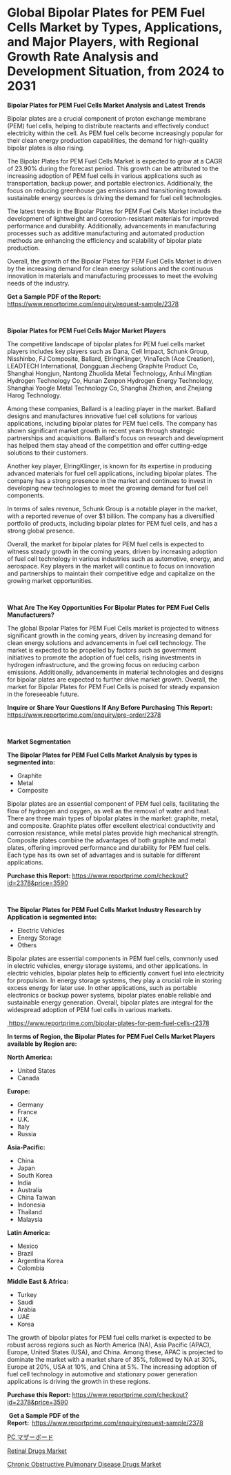 <p><h1>Global Bipolar Plates for PEM Fuel Cells Market by Types, Applications, and Major Players, with Regional Growth Rate Analysis and Development Situation, from 2024 to 2031</h1></p><p><strong>Bipolar Plates for PEM Fuel Cells Market Analysis and Latest Trends</strong></p>
<p><p>Bipolar plates are a crucial component of proton exchange membrane (PEM) fuel cells, helping to distribute reactants and effectively conduct electricity within the cell. As PEM fuel cells become increasingly popular for their clean energy production capabilities, the demand for high-quality bipolar plates is also rising.</p><p>The Bipolar Plates for PEM Fuel Cells Market is expected to grow at a CAGR of 23.90% during the forecast period. This growth can be attributed to the increasing adoption of PEM fuel cells in various applications such as transportation, backup power, and portable electronics. Additionally, the focus on reducing greenhouse gas emissions and transitioning towards sustainable energy sources is driving the demand for fuel cell technologies.</p><p>The latest trends in the Bipolar Plates for PEM Fuel Cells Market include the development of lightweight and corrosion-resistant materials for improved performance and durability. Additionally, advancements in manufacturing processes such as additive manufacturing and automated production methods are enhancing the efficiency and scalability of bipolar plate production.</p><p>Overall, the growth of the Bipolar Plates for PEM Fuel Cells Market is driven by the increasing demand for clean energy solutions and the continuous innovation in materials and manufacturing processes to meet the evolving needs of the industry.</p></p>
<p><strong>Get a Sample PDF of the Report:&nbsp;</strong> <a href="https://www.reportprime.com/enquiry/request-sample/2378">https://www.reportprime.com/enquiry/request-sample/2378</a></p>
<p>&nbsp;</p>
<p><strong>Bipolar Plates for PEM Fuel Cells Major Market Players</strong></p>
<p><p>The competitive landscape of bipolar plates for PEM fuel cells market players includes key players such as Dana, Cell Impact, Schunk Group, Nisshinbo, FJ Composite, Ballard, ElringKlinger, VinaTech (Ace Creation), LEADTECH International, Dongguan Jiecheng Graphite Product Co, Shanghai Hongjun, Nantong Zhuolida Metal Technology, Anhui Mingtian Hydrogen Technology Co, Hunan Zenpon Hydrogen Energy Technology, Shanghai Yoogle Metal Technology Co, Shanghai Zhizhen, and Zhejiang Harog Technology.</p><p>Among these companies, Ballard is a leading player in the market. Ballard designs and manufactures innovative fuel cell solutions for various applications, including bipolar plates for PEM fuel cells. The company has shown significant market growth in recent years through strategic partnerships and acquisitions. Ballard's focus on research and development has helped them stay ahead of the competition and offer cutting-edge solutions to their customers.</p><p>Another key player, ElringKlinger, is known for its expertise in producing advanced materials for fuel cell applications, including bipolar plates. The company has a strong presence in the market and continues to invest in developing new technologies to meet the growing demand for fuel cell components.</p><p>In terms of sales revenue, Schunk Group is a notable player in the market, with a reported revenue of over $1 billion. The company has a diversified portfolio of products, including bipolar plates for PEM fuel cells, and has a strong global presence.</p><p>Overall, the market for bipolar plates for PEM fuel cells is expected to witness steady growth in the coming years, driven by increasing adoption of fuel cell technology in various industries such as automotive, energy, and aerospace. Key players in the market will continue to focus on innovation and partnerships to maintain their competitive edge and capitalize on the growing market opportunities.</p></p>
<p>&nbsp;</p>
<p><strong>What Are The Key Opportunities For Bipolar Plates for PEM Fuel Cells Manufacturers?</strong></p>
<p><p>The global Bipolar Plates for PEM Fuel Cells market is projected to witness significant growth in the coming years, driven by increasing demand for clean energy solutions and advancements in fuel cell technology. The market is expected to be propelled by factors such as government initiatives to promote the adoption of fuel cells, rising investments in hydrogen infrastructure, and the growing focus on reducing carbon emissions. Additionally, advancements in material technologies and designs for bipolar plates are expected to further drive market growth. Overall, the market for Bipolar Plates for PEM Fuel Cells is poised for steady expansion in the foreseeable future.</p></p>
<p><strong>Inquire or Share Your Questions If Any Before Purchasing This Report:</strong> <a href="https://www.reportprime.com/enquiry/pre-order/2378">https://www.reportprime.com/enquiry/pre-order/2378</a></p>
<p>&nbsp;</p>
<p><strong>Market Segmentation</strong></p>
<p><strong>The Bipolar Plates for PEM Fuel Cells Market Analysis by types is segmented into:</strong></p>
<p><ul><li>Graphite</li><li>Metal</li><li>Composite</li></ul></p>
<p><p>Bipolar plates are an essential component of PEM fuel cells, facilitating the flow of hydrogen and oxygen, as well as the removal of water and heat. There are three main types of bipolar plates in the market: graphite, metal, and composite. Graphite plates offer excellent electrical conductivity and corrosion resistance, while metal plates provide high mechanical strength. Composite plates combine the advantages of both graphite and metal plates, offering improved performance and durability for PEM fuel cells. Each type has its own set of advantages and is suitable for different applications.</p></p>
<p><strong>Purchase this Report:&nbsp;</strong><a href="https://www.reportprime.com/checkout?id=2378&price=3590">https://www.reportprime.com/checkout?id=2378&price=3590</a></p>
<p>&nbsp;</p>
<p><strong>The Bipolar Plates for PEM Fuel Cells Market Industry Research by Application is segmented into:</strong></p>
<p><ul><li>Electric Vehicles</li><li>Energy Storage</li><li>Others</li></ul></p>
<p><p>Bipolar plates are essential components in PEM fuel cells, commonly used in electric vehicles, energy storage systems, and other applications. In electric vehicles, bipolar plates help to efficiently convert fuel into electricity for propulsion. In energy storage systems, they play a crucial role in storing excess energy for later use. In other applications, such as portable electronics or backup power systems, bipolar plates enable reliable and sustainable energy generation. Overall, bipolar plates are integral for the widespread adoption of PEM fuel cells in various markets.</p></p>
<p><a href="https://www.reportprime.com/bipolar-plates-for-pem-fuel-cells-r2378">&nbsp;https://www.reportprime.com/bipolar-plates-for-pem-fuel-cells-r2378</a></p>
<p><strong>In terms of Region, the Bipolar Plates for PEM Fuel Cells Market Players available by Region are:</strong></p>
<p>
    <p> <strong> North America: </strong>
        <ul>
            <li>United States</li>
            <li>Canada</li>
        </ul>
        </p> 
    <p> <strong> Europe: </strong>
        <ul>
            <li>Germany</li>
            <li>France</li>
            <li>U.K.</li>
            <li>Italy</li>
            <li>Russia</li>
        </ul>
        </p> 
    <p> <strong> Asia-Pacific: </strong>
        <ul>
            <li>China</li>
            <li>Japan</li>
            <li>South Korea</li>
            <li>India</li>
            <li>Australia</li>
            <li>China Taiwan</li>
            <li>Indonesia</li>
            <li>Thailand</li>
            <li>Malaysia</li>
        </ul>
        </p> 
    <p> <strong> Latin America: </strong>
        <ul>
            <li>Mexico</li>
            <li>Brazil</li>
            <li>Argentina Korea</li>
            <li>Colombia</li>
        </ul>
        </p> 
    <p> <strong> Middle East & Africa: </strong>
        <ul>
            <li>Turkey</li>
            <li>Saudi</li>
            <li>Arabia</li>
            <li>UAE</li>
            <li>Korea</li>
        </ul>
    </p>
    </p>
<p><p>The growth of bipolar plates for PEM fuel cells market is expected to be robust across regions such as North America (NA), Asia Pacific (APAC), Europe, United States (USA), and China. Among these, APAC is projected to dominate the market with a market share of 35%, followed by NA at 30%, Europe at 20%, USA at 10%, and China at 5%. The increasing adoption of fuel cell technology in automotive and stationary power generation applications is driving the growth in these regions.</p></p>
<p><strong>Purchase this Report: </strong><a href="https://www.reportprime.com/checkout?id=2378&price=3590">https://www.reportprime.com/checkout?id=2378&price=3590</a></p>
<p>&nbsp;<strong>Get a Sample PDF of the Report:&nbsp;&nbsp;</strong><a href="https://www.reportprime.com/enquiry/request-sample/2378">https://www.reportprime.com/enquiry/request-sample/2378</a></p>
<p><strong></strong></p>
<p><p><a href="https://github.com/SantosDicki04/Market-Research-Report-List-1/blob/main/918736376594.md">PC マザーボード</a></p><p><a href="https://view.publitas.com/reportprime-1/retinal-drugs-market-analysis-and-sze-forecasted-for-period-from-2024-to-2031/">Retinal Drugs Market</a></p><p><a href="https://view.publitas.com/reportprime-1/chronic-obstructive-pulmonary-disease-drugs-market-exploring-market-share-market-trends-and-future-growth/">Chronic Obstructive Pulmonary Disease Drugs Market</a></p></p>